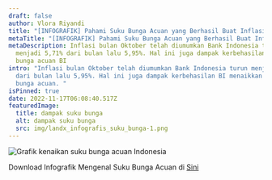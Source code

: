 ```yaml
---
draft: false
author: Vlora Riyandi
title: "[INFOGRAFIK] Pahami Suku Bunga Acuan yang Berhasil Buat Inflasi Turun"
metaTitle: "[INFOGRAFIK] Pahami Suku Bunga Acuan yang Berhasil Buat Inflasi Turun"
metaDescription: Inflasi bulan Oktober telah diumumkan Bank Indonesia turun
  menjadi 5,71% dari bulan lalu 5,95%. Hal ini juga dampak kerbehasilan suku
  bunga acuan BI
intro: "Inflasi bulan Oktober telah diumumkan Bank Indonesia turun menjadi 5,71%
  dari bulan lalu 5,95%. Hal ini juga dampak kerbehasilan BI menaikkan suku
  bunga acuan. "
isPinned: true
date: 2022-11-17T06:08:40.517Z
featuredImage:
  title: dampak suku bunga
  alt: dampak suku bunga
  src: img/landx_infografis_suku_bunga-1.png
---
```

![Grafik kenaikan suku bunga acuan Indonesia](https://lh4.googleusercontent.com/ukhYW-Qmnscs6xhqJs9TMpoBqV50ya9KU44hWsy76FUmwU8cKly1pksX11BRkm0Qcsk5psdoJ9y6RBGTs5rtsygKIEFy-4BSUjSMgLUCMsqOO_nlCAc70LX0W9C7lr7jGlyGHlvitl1zB0CRd60sIcCM4wTyVb9ZE8A9u0NiVqr_1bELN5jpqTuoTOxT7w "Kenaikan suku bunga Indonesia")

D﻿ownload Infografik Mengenal Suku Bunga Acuan di [Sini](https://drive.google.com/file/d/1lK7L31inkVArqSbuBV1hnFBVMVjuJDbV/view?usp=share_link)
